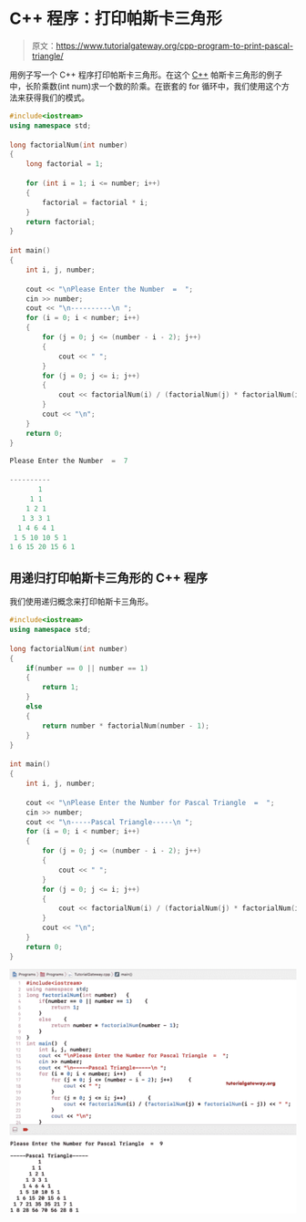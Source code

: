 # C++ 程序：打印帕斯卡三角形

> 原文：<https://www.tutorialgateway.org/cpp-program-to-print-pascal-triangle/>

用例子写一个 C++ 程序打印帕斯卡三角形。在这个 [C++](https://www.tutorialgateway.org/cpp-programs/) 帕斯卡三角形的例子中，长阶乘数(int num)求一个数的阶乘。在嵌套的 for 循环中，我们使用这个方法来获得我们的模式。

```cpp
#include<iostream>
using namespace std;

long factorialNum(int number)
{
	long factorial = 1;

	for (int i = 1; i <= number; i++)
	{
		factorial = factorial * i;
	}
	return factorial;
}

int main()
{
	int i, j, number;

	cout << "\nPlease Enter the Number  =  ";
	cin >> number;	
	cout << "\n----------\n ";
	for (i = 0; i < number; i++)
	{
		for (j = 0; j <= (number - i - 2); j++)
		{
			cout << " ";
		}
		for (j = 0; j <= i; j++)
		{
			cout << factorialNum(i) / (factorialNum(j) * factorialNum(i - j)) << " ";
		} 
		cout << "\n";
	}
 	return 0;
}
```

```cpp
Please Enter the Number  =  7

----------
       1 
     1 1 
    1 2 1 
   1 3 3 1 
  1 4 6 4 1 
 1 5 10 10 5 1 
1 6 15 20 15 6 1 
```

## 用递归打印帕斯卡三角形的 C++ 程序

我们使用递归概念来打印帕斯卡三角形。

```cpp
#include<iostream>
using namespace std;

long factorialNum(int number)
{
	if(number == 0 || number == 1)
	{
		return 1;
	}
	else
	{
		return number * factorialNum(number - 1);
	}
}

int main()
{
	int i, j, number;

	cout << "\nPlease Enter the Number for Pascal Triangle  =  ";
	cin >> number;	
	cout << "\n-----Pascal Triangle-----\n ";
	for (i = 0; i < number; i++)
	{
		for (j = 0; j <= (number - i - 2); j++)
		{
			cout << " ";
		}
		for (j = 0; j <= i; j++)
		{
			cout << factorialNum(i) / (factorialNum(j) * factorialNum(i - j)) << " ";
		} 
		cout << "\n";
	}
 	return 0;
}
```

![C++ Program to Print Pascal Triangle 2](img/57c3342d331709d3b0a1ed83090d79d5.png)